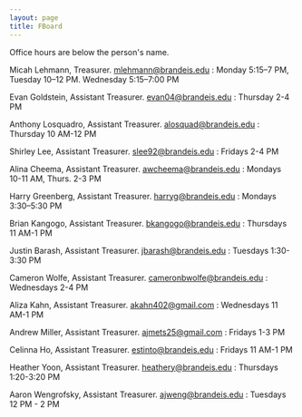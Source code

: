 ```yaml
---
layout: page
title: FBoard
---
```


Office hours are below the person's name.

Micah Lehmann, Treasurer. [mlehmann@brandeis.edu](mailto:mlehmann@brandeis.edu)
: Monday 5:15–7 PM, Tuesday 10–12 PM. Wednesday 5:15–7:00 PM

Evan Goldstein, Assistant Treasurer. [evan04@brandeis.edu](mailto:evan04@brandeis.edu)
: Thursday 2-4 PM

Anthony Losquadro, Assistant Treasurer. [alosquad@brandeis.edu](mailto:alosquad@brandeis.edu)
: Thursday 10 AM-12 PM

Shirley Lee, Assistant Treasurer. [slee92@brandeis.edu](mailto:slee92@brandeis.edu)
: Fridays 2-4 PM

Alina Cheema, Assistant Treasurer. [awcheema@brandeis.edu](mailto:awcheema@brandeis.edu)
: Mondays 10-11 AM, Thurs. 2-3 PM

Harry Greenberg, Assistant Treasurer. [harryg@brandeis.edu](mailto:harryg@brandeis.edu)
: Mondays 3:30–5:30 PM

Brian Kangogo, Assistant Treasurer. [bkangogo@brandeis.edu](mailto:bkangogo@brandeis.edu)
: Thursdays 11 AM-1 PM

Justin Barash, Assistant Treasurer. [jbarash@brandeis.edu](mailto:jbarash@brandeis.edu)
: Tuesdays 1:30-3:30 PM

Cameron Wolfe, Assistant Treasurer. [cameronbwolfe@brandeis.edu](mailto:cameronbwolfe@brandeis.edu)
: Wednesdays 2-4 PM

Aliza Kahn, Assistant Treasurer. [akahn402@gmail.com](mailto:akahn402@gmail.com)
: Wednesdays 11 AM-1 PM

Andrew Miller, Assistant Treasurer. [ajmets25@gmail.com](mailto:ajmets25@gmail.com)
: Fridays 1-3 PM

Celinna Ho, Assistant Treasurer. [estinto@brandeis.edu](mailto:estinto@brandeis.edu)
: Fridays 11 AM-1 PM

Heather Yoon, Assistant Treasurer. [heathery@brandeis.edu](mailto:heathery@brandeis.edu)
: Thursdays 1:20-3:20 PM

Aaron Wengrofsky, Assistant Treasurer. [ajweng@brandeis.edu](mailto:ajweng@brandeis.edu)
: Tuesdays 12 PM - 2 PM